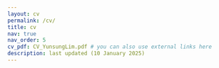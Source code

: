 ```yaml
---
layout: cv
permalink: /cv/
title: cv
nav: true
nav_order: 5
cv_pdf: CV_YunsungLim.pdf # you can also use external links here
description: last updated (10 January 2025)
---
```

